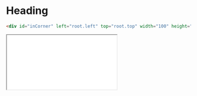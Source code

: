 Heading
=======

```html
<div id="inCorner" left="root.left" top="root.top" width="100" height="100"></div>
```

<iframe src="example1.html"></iframe>
